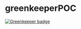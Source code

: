 # greenkeeperPOC

[![Greenkeeper badge](https://badges.greenkeeper.io/maxmil7/greenkeeperPOC.svg)](https://greenkeeper.io/)
